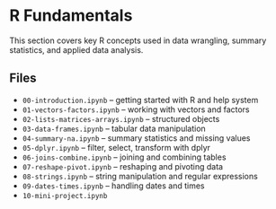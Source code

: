 # R Fundamentals

This section covers key R concepts used in data wrangling, summary statistics, and applied data analysis.

## Files

- `00-introduction.ipynb` – getting started with R and help system  
- `01-vectors-factors.ipynb` – working with vectors and factors  
- `02-lists-matrices-arrays.ipynb` – structured objects  
- `03-data-frames.ipynb` – tabular data manipulation  
- `04-summary-na.ipynb` – summary statistics and missing values  
- `05-dplyr.ipynb` – filter, select, transform with dplyr  
- `06-joins-combine.ipynb` – joining and combining tables  
- `07-reshape-pivot.ipynb` – reshaping and pivoting data  
- `08-strings.ipynb` – string manipulation and regular expressions  
- `09-dates-times.ipynb` – handling dates and times  
- `10-mini-project.ipynb` 